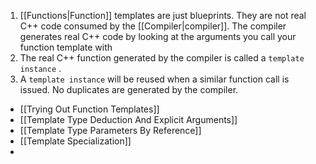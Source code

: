 1. [[Functions|Function]] templates are just blueprints. They are not real C++ code consumed by the [[Compiler|compiler]]. The compiler generates real C++ code by looking at the arguments you call your function template with
2. The real C++ function generated by the compiler is called a `template instance` .
3. A `template instance` will be reused when a similar function call is issued. No duplicates are generated by the compiler.


- [[Trying Out Function Templates]]
- [[Template Type Deduction And Explicit Arguments]]
- [[Template Type Parameters By Reference]]
- [[Template Specialization]]
- 